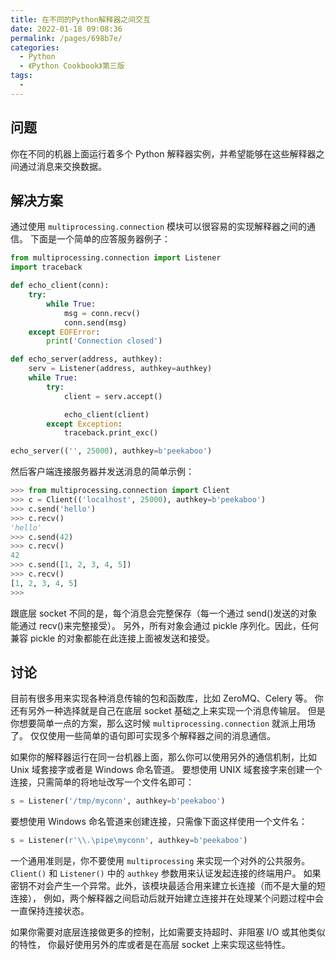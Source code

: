 ```yaml
---
title: 在不同的Python解释器之间交互
date: 2022-01-18 09:08:36
permalink: /pages/698b7e/
categories:
  - Python
  - 《Python Cookbook》第三版
tags:
  -
---
```


## 问题

你在不同的机器上面运行着多个 Python 解释器实例，并希望能够在这些解释器之间通过消息来交换数据。

## 解决方案

通过使用 `multiprocessing.connection` 模块可以很容易的实现解释器之间的通信。 下面是一个简单的应答服务器例子：

```python
from multiprocessing.connection import Listener
import traceback

def echo_client(conn):
    try:
        while True:
            msg = conn.recv()
            conn.send(msg)
    except EOFError:
        print('Connection closed')

def echo_server(address, authkey):
    serv = Listener(address, authkey=authkey)
    while True:
        try:
            client = serv.accept()

            echo_client(client)
        except Exception:
            traceback.print_exc()

echo_server(('', 25000), authkey=b'peekaboo')
```

然后客户端连接服务器并发送消息的简单示例：

```python
>>> from multiprocessing.connection import Client
>>> c = Client(('localhost', 25000), authkey=b'peekaboo')
>>> c.send('hello')
>>> c.recv()
'hello'
>>> c.send(42)
>>> c.recv()
42
>>> c.send([1, 2, 3, 4, 5])
>>> c.recv()
[1, 2, 3, 4, 5]
>>>
```

跟底层 socket 不同的是，每个消息会完整保存（每一个通过 send()发送的对象能通过 recv()来完整接受）。 另外，所有对象会通过 pickle 序列化。因此，任何兼容 pickle 的对象都能在此连接上面被发送和接受。

## 讨论

目前有很多用来实现各种消息传输的包和函数库，比如 ZeroMQ、Celery 等。 你还有另外一种选择就是自己在底层 socket 基础之上来实现一个消息传输层。 但是你想要简单一点的方案，那么这时候 `multiprocessing.connection` 就派上用场了。 仅仅使用一些简单的语句即可实现多个解释器之间的消息通信。

如果你的解释器运行在同一台机器上面，那么你可以使用另外的通信机制，比如 Unix 域套接字或者是 Windows 命名管道。 要想使用 UNIX 域套接字来创建一个连接，只需简单的将地址改写一个文件名即可：

```python
s = Listener('/tmp/myconn', authkey=b'peekaboo')
```

要想使用 Windows 命名管道来创建连接，只需像下面这样使用一个文件名：

```python
s = Listener(r'\\.\pipe\myconn', authkey=b'peekaboo')
```

一个通用准则是，你不要使用 `multiprocessing` 来实现一个对外的公共服务。 `Client()` 和 `Listener()` 中的 `authkey` 参数用来认证发起连接的终端用户。 如果密钥不对会产生一个异常。此外，该模块最适合用来建立长连接（而不是大量的短连接）， 例如，两个解释器之间启动后就开始建立连接并在处理某个问题过程中会一直保持连接状态。

如果你需要对底层连接做更多的控制，比如需要支持超时、非阻塞 I/O 或其他类似的特性， 你最好使用另外的库或者是在高层 socket 上来实现这些特性。
